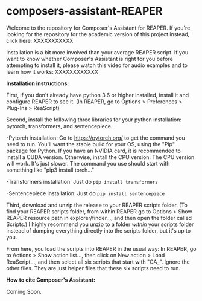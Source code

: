 # composers-assistant-REAPER
Welcome to the repository for Composer's Assistant for REAPER. If you're looking for the repository for the academic version of this project instead, click here: XXXXXXXXXXX

Installation is a bit more involved than your average REAPER script. If you want to know whether Composer's Assistant is right for you before attempting to install it, please watch this video for audio examples and to learn how it works: XXXXXXXXXXXX

**Installation instructions:**

First, if you don't already have python 3.6 or higher installed, install it and configure REAPER to see it. (In REAPER, go to Options > Preferences > Plug-Ins > ReaScript)

Second, install the following three libraries for your python installation: pytorch, transformers, and sentencepiece.

-Pytorch installation: Go to https://pytorch.org/ to get the command you need to run. You'll want the stable build for your OS, using the "Pip" package for Python. If you have an NVIDIA card, it is recommended to install a CUDA version. Otherwise, install the CPU version. The CPU version will work. It's just slower. The command you use should start with something like "pip3 install torch..."

-Transformers installation: Just do ``pip install transformers``

-Sentencepiece installation: Just do ``pip install sentencepiece``

Third, download and unzip the release to your REAPER scripts folder. (To find your REAPER scripts folder, from within REAPER go to Options > Show REAPER resource path in explorer/finder..., and then open the folder called Scripts.) I highly recommend you unzip to a folder *within* your scripts folder instead of dumping everything directly into the scripts folder, but it's up to you.

From here, you load the scripts into REAPER in the usual way: In REAPER, go to Actions > Show action list..., then click on New action > Load ReaScript..., and then select all six scripts that start with "CA_". Ignore the other files. They are just helper files that these six scripts need to run.

**How to cite Composer's Assistant:**

Coming Soon.
